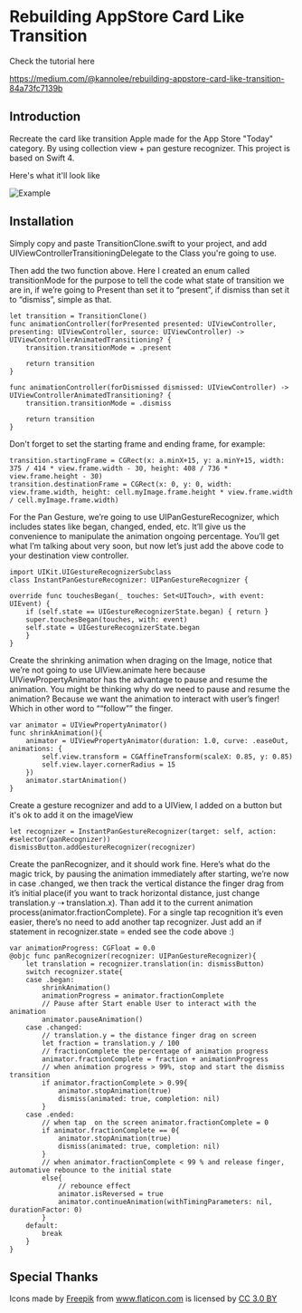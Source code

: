 # Rebuilding AppStore Card Like Transition

Check the tutorial here

https://medium.com/@kannolee/rebuilding-appstore-card-like-transition-84a73fc7139b

## Introduction

Recreate the card like transition Apple made for the App Store "Today" category. By using collection view + pan gesture recognizer. 
This project is based on Swift 4.

Here's what it'll look like

![Example](https://github.com/arnoldlee850807/rebuildAppStoreTransition/blob/master/Apr-19-2018%2015-51-52.gif)

## Installation

Simply copy and paste TransitionClone.swift to your project, and add UIViewControllerTransitioningDelegate to the Class you're going to use.

Then add the two function above. Here I created an enum called transitionMode for the purpose to tell the code what state of transition we are in, if we’re going to Present than set it to “present”, if dismiss than set it to “dismiss”, simple as that.

    let transition = TransitionClone()
    func animationController(forPresented presented: UIViewController, presenting: UIViewController, source: UIViewController) -> UIViewControllerAnimatedTransitioning? {
        transition.transitionMode = .present
        
        return transition
    }
    
    func animationController(forDismissed dismissed: UIViewController) -> UIViewControllerAnimatedTransitioning? {
        transition.transitionMode = .dismiss
        
        return transition
    }
    
Don't forget to set the starting frame and ending frame, for example:

    transition.startingFrame = CGRect(x: a.minX+15, y: a.minY+15, width: 375 / 414 * view.frame.width - 30, height: 408 / 736 * view.frame.height - 30)
    transition.destinationFrame = CGRect(x: 0, y: 0, width: view.frame.width, height: cell.myImage.frame.height * view.frame.width / cell.myImage.frame.width)
    
For the Pan Gesture, we’re going to use UIPanGestureRecognizer, which includes states like began, changed, ended, etc. It’ll give us the convenience to manipulate the animation ongoing percentage. You’ll get what I’m talking about very soon, but now let’s just add the above code to your destination view controller.

    import UIKit.UIGestureRecognizerSubclass
    class InstantPanGestureRecognizer: UIPanGestureRecognizer {
    
    override func touchesBegan(_ touches: Set<UITouch>, with event: UIEvent) {
        if (self.state == UIGestureRecognizerState.began) { return }
        super.touchesBegan(touches, with: event)
        self.state = UIGestureRecognizerState.began
        }
    }
    
Create the shrinking animation when draging on the Image, notice that we’re not going to use UIView.animate here because UIViewPropertyAnimator has the advantage to pause and resume the animation. You might be thinking why do we need to pause and resume the animation? Because we want the animation to interact with user’s finger! Which in other word to ““follow”” the finger.

    var animator = UIViewPropertyAnimator()
    func shrinkAnimation(){
        animator = UIViewPropertyAnimator(duration: 1.0, curve: .easeOut, animations: {
            self.view.transform = CGAffineTransform(scaleX: 0.85, y: 0.85)
            self.view.layer.cornerRadius = 15
        })
        animator.startAnimation()
    }

Create a gesture recognizer and add to a UIView, I added on a button but it's ok to add it on the imageView

    let recognizer = InstantPanGestureRecognizer(target: self, action: #selector(panRecognizer))
    dismissButton.addGestureRecognizer(recognizer)

Create the panRecognizer, and it should work fine. Here’s what do the magic trick, by pausing the animation immediately after starting, we’re now in case .changed, we then track the vertical distance the finger drag from it’s initial place(if you want to track horizontal distance, just change translation.y ⇢ translation.x). Than add it to the current animation process(animator.fractionComplete). For a single tap recognition it’s even easier, there’s no need to add another tap recognizer. Just add an if statement in recognizer.state = ended see the code above :)

    var animationProgress: CGFloat = 0.0
    @objc func panRecognizer(recognizer: UIPanGestureRecognizer){
        let translation = recognizer.translation(in: dismissButton)
        switch recognizer.state{
        case .began:
            shrinkAnimation()
            animationProgress = animator.fractionComplete
            // Pause after Start enable User to interact with the animation
            animator.pauseAnimation()
        case .changed:
            // translation.y = the distance finger drag on screen
            let fraction = translation.y / 100
            // fractionComplete the percentage of animation progress
            animator.fractionComplete = fraction + animationProgress
            // when animation progress > 99%, stop and start the dismiss transition
            if animator.fractionComplete > 0.99{
                animator.stopAnimation(true)
                dismiss(animated: true, completion: nil)
            }
        case .ended:
            // when tap  on the screen animator.fractionComplete = 0
            if animator.fractionComplete == 0{
                animator.stopAnimation(true)
                dismiss(animated: true, completion: nil)
            }
            // when animator.fractionComplete < 99 % and release finger, automative rebounce to the initial state
            else{
                // rebounce effect
                animator.isReversed = true
                animator.continueAnimation(withTimingParameters: nil, durationFactor: 0)
            }
        default:
            break
        }
    }

## Special Thanks

<div>Icons made by <a href="http://www.freepik.com" title="Freepik">Freepik</a> from <a href="https://www.flaticon.com/" title="Flaticon">www.flaticon.com</a> is licensed by <a href="http://creativecommons.org/licenses/by/3.0/" title="Creative Commons BY 3.0" target="_blank">CC 3.0 BY</a></div>
